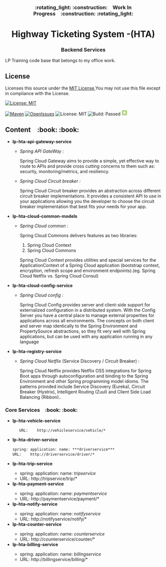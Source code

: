 <h3 align="center">:rotating_light: :construction:&ensp;&ensp;Work In Progress&ensp;&ensp;:construction: :rotating_light:</h3>
<h1 align="center"> Highway Ticketing System -(HTA) </h1>
<h3 align="center"> Backend Services </h3>
LP Training code base that belongs to my office work.

<h2>License</h2>

<p>Licenses this source under the <u>MIT License</u>,You may not use this file except in compliance with the License.</p>
<!-- Badges -->
<p align="left">
  <a href="LICENSE.md">
    <img src="https://img.shields.io/badge/License-MIT-blue.svg" alt="License: MIT" height="18">
  </a>
</p>

[![Maven](https://img.shields.io/badge/maven%20central-2.0-yellowgreen)](http://stackoverflow.com/questions/tagged/maven)
[![OpenIssues](https://img.shields.io/github/issues/sriThariduSangeeth/Highway-ticketing-automation-for-mtc-lp?style=social)](https://github.com/sriThariduSangeeth/Highway-ticketing-automation-for-mtc-lp/issues)
<img src="https://spring.io/images/spring-logo-9146a4d3298760c2e7e49595184e1975.svg" alt="License: MIT" height="25">
  <a>
    <img src="https://img.shields.io/badge/Build-Passed-green" alt="Build: Passed" height="18">
  </a>
 <a>
    <img src="https://raw.githubusercontent.com/acervenky/animated-github-badges/master/assets/devbadge.gif" alt="Build: Passed" height="18">
  </a>

<h2>Content&ensp;&ensp;:book: :book:</h2>

<ul>
    <li><strong>lp-hta-api-gateway-service</strong></li>
      <ul>
        <li><em>Spring API GateWay :</em>
          <p>Spring Cloud Gateway aims to provide a simple, yet effective way to route to APIs and provide cross cutting concerns to them such as: security, monitoring/metrics, and resiliency.</p>
        </li>
        <li><em>Spring Cloud Circuit breaker :</em>
          <p>Spring Cloud Circuit breaker provides an abstraction across different circuit breaker implementations. It provides a consistent API to use in your applications allowing you the developer to choose the circuit breaker implementation that best fits your needs for your app.</p>
        </li>
      </ul>
    <li><strong>lp-hta-cloud-common-models</strong></li>
      <ul>
        <li><em>Spring Cloud common :</em>
          <p>Spring Cloud Commons delivers features as two libraries: </P>
            <ol>
              <li>Spring Cloud Context</li>
              <li>Spring Cloud Commons</li>
            </ol>
          <p>Spring Cloud Context provides utilities and special services for the ApplicationContext of a Spring Cloud application (bootstrap context, encryption, refresh scope and environment endpoints).(eg. Spring Cloud Netflix vs. Spring Cloud Consul)</p>
        </li>
      </ul>
    <li><strong>lp-hta-cloud-config-service</strong></li>
      <ul>
        <li><em>Spring Cloud config :</em>
          <p>Spring Cloud Config provides server and client-side support for externalized configuration in a distributed system. With the Config Server you have a central place to manage external properties for applications across all environments. The concepts on both client and server map identically to the Spring Environment and PropertySource abstractions, so they fit very well with Spring applications, but can be used with any application running in any language</p>
        </li>
      </ul>
    <li><strong>lp-hta-registry-service</strong></li>
      <ul>
        <li><em>Spring Cloud Netflix </em> (Service Discovery / Circuit Breaker) :
          <p>Spring Cloud Netflix provides Netflix OSS integrations for Spring Boot apps through autoconfiguration and binding to the Spring Environment and other Spring programming model idioms. The patterns provided include Service Discovery (Eureka), Circuit Breaker (Hystrix), Intelligent Routing (Zuul) and Client Side Load Balancing (Ribbon)..</p>
        </li>
      </ul>
</ul> 

<h3>Core Services&ensp;&ensp;:book: :book:</h3>

<ul>
  <li><strong>lp-hta-vehicle-service</strong></li>
  
  ```spring: application: name: vehicleservice
     URL:    http://vehicleservice/vehicle/*
  ```
  <li><strong>lp-hta-driver-service</strong></li>
    
    spring: application: name: ***driverservice***
    URL:    http://driverservice/driver/*
    
  <li><strong>lp-hta-trip-service</strong></li>
    <ul>
      <li> spring: application: name: <em>tripservice</em> </li>
      <li> URL:  <a> http://tripservice/trip/* </a>  </li>
    </ul>
  <li><strong>lp-hta-payment-service</strong></li>
    <ul>
      <li> spring: application: name: <em>paymentservice</em> </li>
      <li> URL:  <a> http://paymentservice/payment/* </a>  </li>
    </ul>
  <li><strong>lp-hta-notify-service</strong></li>
    <ul>
      <li> spring: application: name: <em>notifyservice</em> </li>
      <li> URL:  <a> http://notifyservice/notify/* </a>  </li>
    </ul>
  <li><strong>lp-hta-counter-service</strong></li>
    <ul>
      <li> spring: application: name: <em>counterservice</em> </li>
      <li> URL:  <a> http://counterservice/counter/* </a>  </li>
    </ul>
  <li><strong>lp-hta-billing-service</strong></li>
    <ul>
      <li> spring: application: name: <em>billingservice</em> </li>
      <li> URL:  <a> http://billingservice/billing/* </a>  </li>
    </ul>
</ul> 


